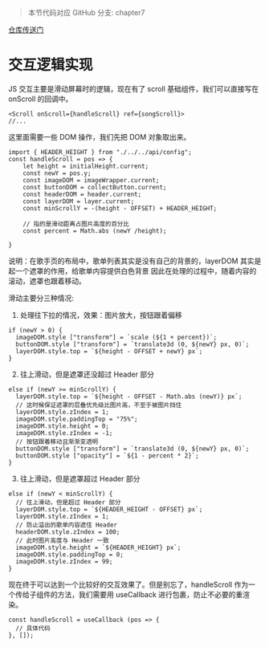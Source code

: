 > 本节代码对应 GitHub 分支: chapter7

[仓库传送门](https://github.com/sanyuan0704/react-cloud-music/tree/chapter7)

# 交互逻辑实现

JS 交互主要是滑动屏幕时的逻辑，现在有了 scroll 基础组件，我们可以直接写在 onScroll 的回调中。

```
<Scroll onScroll={handleScroll} ref={songScroll}>
//...

```

这里面需要一些 DOM 操作，我们先把 DOM 对象取出来。

```
import { HEADER_HEIGHT } from "./../../api/config";
const handleScroll = pos => {
    let height = initialHeight.current;
    const newY = pos.y;
    const imageDOM = imageWrapper.current;
    const buttonDOM = collectButton.current;
    const headerDOM = header.current;
    const layerDOM = layer.current;
    const minScrollY = -(height - OFFSET) + HEADER_HEIGHT;

    // 指的是滑动距离占图片高度的百分比
    const percent = Math.abs (newY /height);

}

```

说明：在歌手页的布局中，歌单列表其实是没有自己的背景的，layerDOM 其实是起一个遮罩的作用，给歌单内容提供白色背景 因此在处理的过程中，随着内容的滚动，遮罩也跟着移动。

滑动主要分三种情况:

1.  处理往下拉的情况，效果：图片放大，按钮跟着偏移

```
if (newY > 0) {
  imageDOM.style ["transform"] = `scale (${1 + percent})`;
  buttonDOM.style ["transform"] = `translate3d (0, ${newY} px, 0)`;
  layerDOM.style.top = `${height - OFFSET + newY} px`;
} 

```

2.  往上滑动，但是遮罩还没超过 Header 部分

```
else if (newY >= minScrollY) {
  layerDOM.style.top = `${height - OFFSET - Math.abs (newY)} px`;
  // 这时候保证遮罩的层叠优先级比图片高，不至于被图片挡住
  layerDOM.style.zIndex = 1;
  imageDOM.style.paddingTop = "75%";
  imageDOM.style.height = 0;
  imageDOM.style.zIndex = -1;
  // 按钮跟着移动且渐渐变透明
  buttonDOM.style ["transform"] = `translate3d (0, ${newY} px, 0)`;
  buttonDOM.style ["opacity"] = `${1 - percent * 2}`;
} 

```

3.  往上滑动，但是遮罩超过 Header 部分

```
else if (newY < minScrollY) {
  // 往上滑动，但是超过 Header 部分
  layerDOM.style.top = `${HEADER_HEIGHT - OFFSET} px`;
  layerDOM.style.zIndex = 1;
  // 防止溢出的歌单内容遮住 Header
  headerDOM.style.zIndex = 100;
  // 此时图片高度与 Header 一致
  imageDOM.style.height = `${HEADER_HEIGHT} px`;
  imageDOM.style.paddingTop = 0;
  imageDOM.style.zIndex = 99;
}

```

现在终于可以达到一个比较好的交互效果了。但是别忘了，handleScroll 作为一个传给子组件的方法，我们需要用 useCallback 进行包裹，防止不必要的重渲染。

```
const handleScroll = useCallback (pos => {
  // 具体代码
}, []);

```